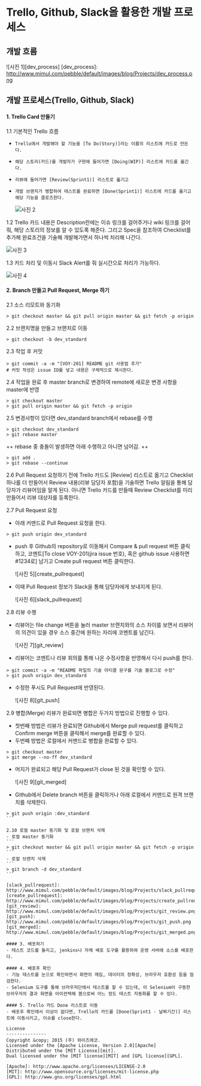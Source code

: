 Trello, Github, Slack을 활용한 개발 프로세스
======================
개발 흐름
---------------
![사진 1][dev_process]
[dev_process]: http://www.mimul.com/pebble/default/images/blog/Projects/dev_process.png

개발 프로세스(Trello, Github, Slack)
---------------
#### 1. Trello Card 만들기
1.1 기본적인 Trello 흐름
+ `Trello에서 개발해야 할 기능을 [To Do(Story)]라는 이름의 리스트에 카드로 만든다.`
+ `해당 스토리(카드)를 개발자가 구현에 들어가면 [Doing(WIP)] 리스트에 카드를 옮긴다.`
+ `리뷰에 들어가면 [Review(Sprint1)] 리스트로 옯기고`
+ `개발 브랜치가 병합하여 테스트를 완료하면 [Done(Sprint1)] 리스트에 카드를 옮기고 해당 기능을 클로즈한다.`

	![사진 2][trello]


1.2 Trello 카드 내용은 Description란에는 이슈 링크를 걸어주거나 wiki 링크를 걸어줘, 해당 스토리의 정보를 알 수 있도록 해준다. 그리고 Spec을 참조하여 Checklist를 추가해 완료조건을 기술해 개발해가면서 하나씩 처리해 나간다.

![사진 3][trello_card]

1.3 카드 처리 및 이동시 Slack Alert를 줘 실시간으로 처리가 가능하다.

![사진 4][trello_alert]

[trello]: http://www.mimul.com/pebble/default/images/blog/Projects/trello.png
[trello_card]: http://www.mimul.com/pebble/default/images/blog/Projects/trello_card.png
[trello_alert]: http://www.mimul.com/pebble/default/images/blog/Projects/trello_alert.png

#### 2. Branch 만들고 Pull Request, Merge 하기
2.1 소스 리모트와 동기화
```
> git checkout master && git pull origin master && git fetch -p origin
```
2.2 브랜치명을 만들고 브랜치로 이동
```
> git checkout -b dev_standard
```
2.3 작업 후 커밋
```
> git commit -a -m "[VOY-201] README git 사용법 추가"
# 커밋 작성은 issue ID를 넣고 내용은 구체적으로 제시한다.
```
2.4 작업을 완료 후 master branch로 변경하여 remote에 새로운 변경 사항을 master에 반영
```
> git checkout master
> git pull origin master && git fetch -p origin
```
2.5 변경사항이 있다면 dev_standard branch에서 rebase를 수행
```
> git checkout dev_standard
> git rebase master
```
++ rebase 중 충돌이 발생하면 아래 수행하고 아니면 넘어감. ++
```
> git add .
> git rebase --continue
```

2.6 Pull Request 요청하기 전에 Trello 카드도 [Review] 리스트로 옮기고 Checklist 하나를 더 만들어서 Review 내용(리뷰 담당자 포함)을 기술하면 Trello 알림을 통해 담당자가 리뷰어임을 알게 된다. 아니면 Trello 카드를 만들때 Review Checklist를 미리 만들어서 리뷰 대상자를 등록한다.

2.7 Pull Request 요청
- 아래 커맨드로 Pull Request 요청을 한다.
```
> git push origin dev_standard
```
- push 후 Github의 repository로 이동해서 Compare & pull request 버튼 클릭하고, 코멘트[To close VOY-201(jira issue 번호), 혹은 github issue 사용하면 #1234로] 남기고 Create pull request 버튼 클릭한다.

	![사진 5][create_pullrequest]

- 이때 Pull Request 정보가 Slack을 통해 담당자에게 보내지게 된다.

	![사진 6][slack_pullrequest]

2.8 리뷰 수행
- 리뷰어는 file change 버튼을 눌러 master 브랜치와의 소스 차이를 보면서 리뷰어의 의견이 있을 경우 소스 중간에 원하는 자리에 코멘트를 남긴다.

	![사진 7][git_review]

- 리뷰어는 코멘트나 리뷰 회의를 통해 나온 수정사항을 반영해서 다시 push를 한다.
```
> git commit -a -m "README 파일의 기술 아티클 문구를 기술 블로그로 수정"
> git push origin dev_standard
```

- 수정한 푸시도 Pull Request에 반영된다.

	![사진 8][git_push]

2.9 병합(Merge)
리뷰가 완료되면 병합은 두가지 방법으로 진행할 수 있다.

- 첫번째 방법은 리뷰가 완료되면 Github에서 Merge pull request를 클릭하고 Confirm merge 버튼을 클릭해서 merge를 완료할 수 있다.
- 두번째 방법은 로컬에서 커맨드로 병합을 완료할 수 있다.
```
> git checkout master
> git merge --no-ff dev_standard
```
- 머지가 완료되고 해당 Pull Request가 close 된 것을 확인할 수 있다.

	![사진 9][git_merged]

- Github에서 Delete branch 버튼을 클릭하거나 아래 로컬에서 커맨드로 원격 브랜치를 삭제한다.
````
> git push origin :dev_standard
```

2.10 로컬 master 동기화 및 로컬 브랜치 삭제
- 로컬 master 동기화
```
> git checkout master && git pull origin master && git fetch -p origin
```
- 로컬 브랜치 삭제
```
> git branch -d dev_standard
```

[slack_pullrequest]: http://www.mimul.com/pebble/default/images/blog/Projects/slack_pullrequest.png
[create_pullrequest]: http://www.mimul.com/pebble/default/images/blog/Projects/create_pullrequest.png
[git_review]: http://www.mimul.com/pebble/default/images/blog/Projects/git_review.png
[git_push]: http://www.mimul.com/pebble/default/images/blog/Projects/git_push.png
[git_merged]: http://www.mimul.com/pebble/default/images/blog/Projects/git_merged.png

#### 3. 배포하기
- 테스트 코드를 돌리고, jenkins나 자체 배포 도구를 활용하여 운영 서버에 소스를 배포한다.

#### 4. 배포후 확인
- 기능 테스트를 눈으로 확인하면서 화면의 깨짐, 데이터의 정확성, 브라우저 호환성 등을 점검한다.
- Selenium 도구를 통해 브라우저단에서 테스트를 할 수 있는데, 이 Selenium이 구동한 브라우저의 결과 화면을 아이컨텍해 봄으로써 어느 정도 테스트 자동화를 할 수 있다.

#### 5. Trello 카드 Done 리스트로 이동
- 배포후 확인에서 이상이 없다면, Trello의 카드를 [Done(Sprint1 - 날짜기간)] 리스트에 이동시키고, 이슈를 close한다.

License
---------------
Copyright &copy; 2015 (주) 와이즈에코.
Licensed under the [Apache License, Version 2.0][Apache]
Distributed under the [MIT License][mit].
Dual licensed under the [MIT license][MIT] and [GPL license][GPL].

[Apache]: http://www.apache.org/licenses/LICENSE-2.0
[MIT]: http://www.opensource.org/licenses/mit-license.php
[GPL]: http://www.gnu.org/licenses/gpl.html